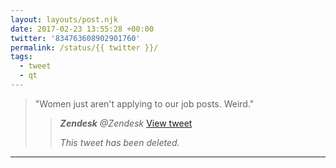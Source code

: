 ```yaml
---
layout: layouts/post.njk
date: 2017-02-23 13:55:28 +00:00
twitter: '834763608902901760'
permalink: /status/{{ twitter }}/
tags: 
  - tweet
  - qt
---
```


> "Women just aren't applying to our job posts. Weird." 
> 
> > <cite>**Zendesk** @Zendesk</cite> [View tweet](https://twitter.com/zendesk/status/834751163102793729)
> > 
> > _This tweet has been deleted._

---
